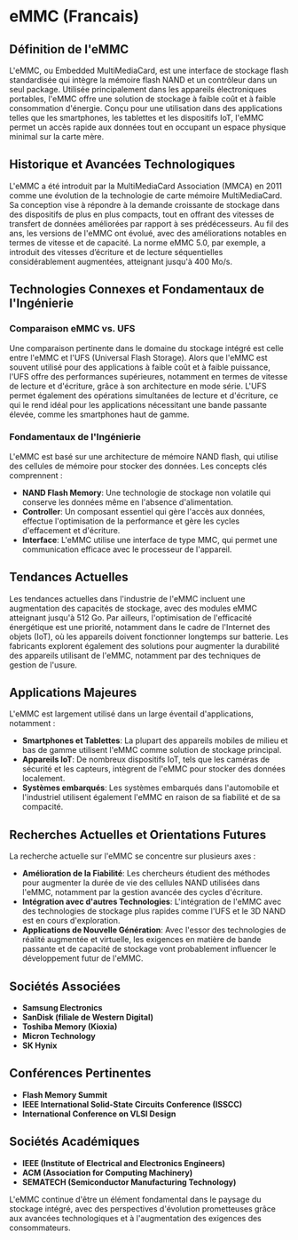 # eMMC (Francais)

## Définition de l'eMMC

L'eMMC, ou Embedded MultiMediaCard, est une interface de stockage flash standardisée qui intègre la mémoire flash NAND et un contrôleur dans un seul package. Utilisée principalement dans les appareils électroniques portables, l'eMMC offre une solution de stockage à faible coût et à faible consommation d'énergie. Conçu pour une utilisation dans des applications telles que les smartphones, les tablettes et les dispositifs IoT, l'eMMC permet un accès rapide aux données tout en occupant un espace physique minimal sur la carte mère.

## Historique et Avancées Technologiques

L'eMMC a été introduit par la MultiMediaCard Association (MMCA) en 2011 comme une évolution de la technologie de carte mémoire MultiMediaCard. Sa conception vise à répondre à la demande croissante de stockage dans des dispositifs de plus en plus compacts, tout en offrant des vitesses de transfert de données améliorées par rapport à ses prédécesseurs. Au fil des ans, les versions de l'eMMC ont évolué, avec des améliorations notables en termes de vitesse et de capacité. La norme eMMC 5.0, par exemple, a introduit des vitesses d’écriture et de lecture séquentielles considérablement augmentées, atteignant jusqu'à 400 Mo/s.

## Technologies Connexes et Fondamentaux de l'Ingénierie

### Comparaison eMMC vs. UFS

Une comparaison pertinente dans le domaine du stockage intégré est celle entre l'eMMC et l'UFS (Universal Flash Storage). Alors que l'eMMC est souvent utilisé pour des applications à faible coût et à faible puissance, l'UFS offre des performances supérieures, notamment en termes de vitesse de lecture et d'écriture, grâce à son architecture en mode série. L'UFS permet également des opérations simultanées de lecture et d'écriture, ce qui le rend idéal pour les applications nécessitant une bande passante élevée, comme les smartphones haut de gamme.

### Fondamentaux de l'Ingénierie

L'eMMC est basé sur une architecture de mémoire NAND flash, qui utilise des cellules de mémoire pour stocker des données. Les concepts clés comprennent :

- **NAND Flash Memory**: Une technologie de stockage non volatile qui conserve les données même en l'absence d'alimentation.
- **Controller**: Un composant essentiel qui gère l'accès aux données, effectue l'optimisation de la performance et gère les cycles d'effacement et d'écriture.
- **Interface**: L'eMMC utilise une interface de type MMC, qui permet une communication efficace avec le processeur de l'appareil.

## Tendances Actuelles

Les tendances actuelles dans l'industrie de l'eMMC incluent une augmentation des capacités de stockage, avec des modules eMMC atteignant jusqu'à 512 Go. Par ailleurs, l'optimisation de l'efficacité énergétique est une priorité, notamment dans le cadre de l'Internet des objets (IoT), où les appareils doivent fonctionner longtemps sur batterie. Les fabricants explorent également des solutions pour augmenter la durabilité des appareils utilisant de l'eMMC, notamment par des techniques de gestion de l'usure.

## Applications Majeures

L'eMMC est largement utilisé dans un large éventail d'applications, notamment :

- **Smartphones et Tablettes**: La plupart des appareils mobiles de milieu et bas de gamme utilisent l'eMMC comme solution de stockage principal.
- **Appareils IoT**: De nombreux dispositifs IoT, tels que les caméras de sécurité et les capteurs, intègrent de l'eMMC pour stocker des données localement.
- **Systèmes embarqués**: Les systèmes embarqués dans l'automobile et l'industriel utilisent également l'eMMC en raison de sa fiabilité et de sa compacité.

## Recherches Actuelles et Orientations Futures

La recherche actuelle sur l'eMMC se concentre sur plusieurs axes :

- **Amélioration de la Fiabilité**: Les chercheurs étudient des méthodes pour augmenter la durée de vie des cellules NAND utilisées dans l'eMMC, notamment par la gestion avancée des cycles d'écriture.
- **Intégration avec d'autres Technologies**: L'intégration de l'eMMC avec des technologies de stockage plus rapides comme l'UFS et le 3D NAND est en cours d'exploration.
- **Applications de Nouvelle Génération**: Avec l'essor des technologies de réalité augmentée et virtuelle, les exigences en matière de bande passante et de capacité de stockage vont probablement influencer le développement futur de l'eMMC.

## Sociétés Associées

- **Samsung Electronics**
- **SanDisk (filiale de Western Digital)**
- **Toshiba Memory (Kioxia)**
- **Micron Technology**
- **SK Hynix**

## Conférences Pertinentes

- **Flash Memory Summit**
- **IEEE International Solid-State Circuits Conference (ISSCC)**
- **International Conference on VLSI Design**

## Sociétés Académiques

- **IEEE (Institute of Electrical and Electronics Engineers)**
- **ACM (Association for Computing Machinery)**
- **SEMATECH (Semiconductor Manufacturing Technology)**

L'eMMC continue d'être un élément fondamental dans le paysage du stockage intégré, avec des perspectives d'évolution prometteuses grâce aux avancées technologiques et à l'augmentation des exigences des consommateurs.